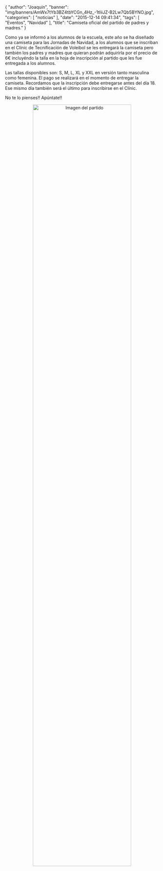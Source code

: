 {
  "author": "Joaquín", 
  "banner": "img/banners/AmWx7tYb3BZ4tbYCGn_4Hz_-1tIiiJZ-B2Lw7Qb5BYNO.jpg", 
  "categories": [
    "noticias"
  ], 
  "date": "2015-12-14 09:41:34", 
  "tags": [
    "Eventos", 
    "Navidad"
  ], 
  "title": "Camiseta oficial del partido de padres y madres."
}

Como ya se informó a los alumnos de la escuela, este año se ha diseñado una camiseta para las Jornadas de Navidad, a los alumnos que se inscriban en el Clínic de Tecnificación de Voleibol se les entregará la camiseta pero también los padres y madres que quieran podrán adquirirla por el precio de 6€ incluyéndo la talla en la hoja de inscripción al partido que les fue entregada a los alumnos.

Las tallas disponibles son: S, M, L, XL y XXL en versión tanto masculina como femenina. El pago se realizará en el momento de entregar la camiseta. Recordamos que la inscripción debe entregarse antes del día 18. Ese mismo día también será el último para inscribirse en el Clínic.

No te lo pienses!! Apúntate!!


<center>
<a target="_new" href="http://www.advmiguelturra.org/img/banners/AmWx7tYb3BZ4tbYCGn_4Hz_-1tIiiJZ-B2Lw7Qb5BYNO.jpg"> 
<img alt="Imagen del partido" width="80%" align="center" src="http://www.advmiguelturra.org/img/banners/AmWx7tYb3BZ4tbYCGn_4Hz_-1tIiiJZ-B2Lw7Qb5BYNO.jpg"/> </a> </center>


